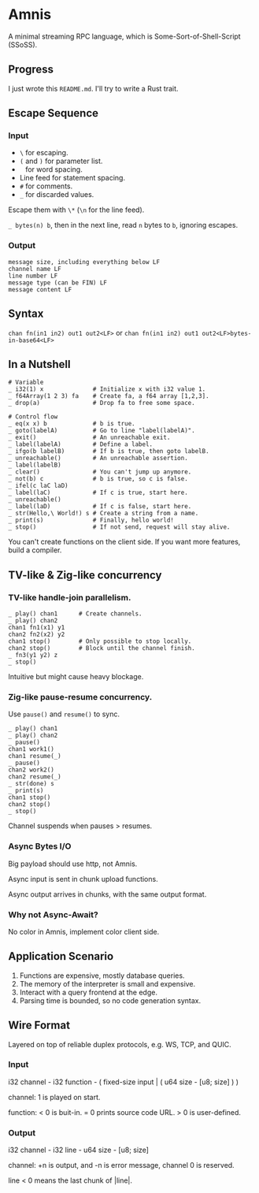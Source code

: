 # Amnis

A minimal streaming RPC language, which is Some-Sort-of-Shell-Script (SSoSS).

## Progress

I just wrote this `README.md`. I'll try to write a Rust trait.

## Escape Sequence

### Input

* `\` for escaping.
* `(` and `)` for parameter list.
* ` ` for word spacing.
* Line feed for statement spacing.
* `#` for comments.
* `_` for discarded values.

Escape them with `\*` (`\n` for the line feed).

`_ bytes(n) b`, then in the next line, read `n` bytes to `b`, ignoring escapes.

### Output

```
message size, including everything below LF
channel name LF
line number LF
message type (can be FIN) LF
message content LF
```

## Syntax

`chan fn(in1 in2) out1 out2<LF>` or `chan fn(in1 in2) out1 out2<LF>bytes-in-base64<LF>`

## In a Nutshell

```
# Variable
_ i32(1) x              # Initialize x with i32 value 1.
_ f64Array(1 2 3) fa    # Create fa, a f64 array [1,2,3].
_ drop(a)               # Drop fa to free some space.

# Control flow
_ eq(x x) b             # b is true.
_ goto(labelA)          # Go to line "label(labelA)".
_ exit()                # An unreachable exit.
_ label(labelA)         # Define a label.
_ ifgo(b labelB)        # If b is true, then goto labelB.
_ unreachable()         # An unreachable assertion.
_ label(labelB)
_ clear()               # You can't jump up anymore.
_ not(b) c              # b is true, so c is false.
_ ifel(c laC laD)
_ label(laC)            # If c is true, start here.
_ unreachable()
_ label(laD)            # If c is false, start here.
_ str(Hello,\ World!) s # Create a string from a name.
_ print(s)              # Finally, hello world!
_ stop()                # If not send, request will stay alive.
```

You can't create functions on the client side.
If you want more features, build a compiler.

## TV-like & Zig-like concurrency

### TV-like handle-join parallelism.

```
_ play() chan1      # Create channels.
_ play() chan2
chan1 fn1(x1) y1
chan2 fn2(x2) y2
chan1 stop()        # Only possible to stop locally.
chan2 stop()        # Block until the channel finish.
_ fn3(y1 y2) z
_ stop()
```

Intuitive but might cause heavy blockage.

### Zig-like pause-resume concurrency.

Use `pause()` and `resume()` to sync.

```
_ play() chan1
_ play() chan2
_ pause()
chan1 work1()
chan1 resume(_)
_ pause()
chan2 work2()
chan2 resume(_)
_ str(done) s
_ print(s)
chan1 stop()
chan2 stop()
_ stop()
```

Channel suspends when pauses > resumes.

### Async Bytes I/O

Big payload should use http, not Amnis.

Async input is sent in chunk upload functions.

Async output arrives in chunks, with the same output format.

### Why not Async-Await?

No color in Amnis, implement color client side.

## Application Scenario

1. Functions are expensive, mostly database queries.
2. The memory of the interpreter is small and expensive.
3. Interact with a query frontend at the edge.
4. Parsing time is bounded, so no code generation syntax.

## Wire Format

Layered on top of reliable duplex protocols, e.g. WS, TCP, and QUIC.

### Input

i32 channel - i32 function - ( fixed-size input | ( u64 size - [u8; size] ) ) 

channel: 1 is played on start.

function: < 0 is buit-in. = 0 prints source code URL. > 0 is user-defined.

### Output

i32 channel - i32 line - u64 size - [u8; size]

channel: +n is output, and -n is error message, channel 0 is reserved.

line < 0 means the last chunk of |line|.
